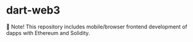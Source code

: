 # dart-web3

🚀 Note! This repository includes mobile/browser frontend development of dapps with Ethereum and Solidity.
